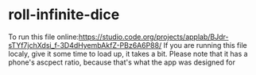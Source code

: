 # roll-infinite-dice
To run this file online:https://studio.code.org/projects/applab/BJdr-sTYf7jchXdsi_f-3D4dHyembAkfZ-PBz6A6P88/
If you are running this file localy, give it some time to load up, it takes a bit.
Please note that it has a phone's ascpect ratio, because that's what the app was designed for
